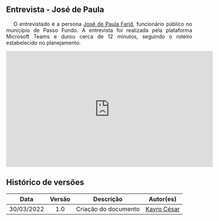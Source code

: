 
## Entrevista - José de Paula

<p style="text-indent: 20px; text-align: justify">
O entrevistado é a persona <a href="https://interacao-humano-computador.github.io/2021.2-Prefeitura-de-Passo-Fundo/AnaliseRequisitos/PerfilUsuario/personas/"> José de Paula Farid</a>, funcionário público no município de Passo Fundo. A entrevista foi realizada pela plataforma Microsoft Teams e durou cerca de 12 minutos, seguindo o roteiro estabelecido no planejamento.
</p>

<div align="center">
  <iframe width="560" height="315" src="https://www.youtube.com/embed/tO09jE7UlgQ" title="YouTube video player" frameborder="0" allow="accelerometer; autoplay; clipboard-write; encrypted-media; gyroscope; picture-in-picture" allowfullscreen></iframe>
</div>

## Histórico de versões

 | **Data**   | **Versão** | **Descrição**                            |                **Autor(es)**                 |
 | ---------- | :--------: | ---------------------------------------- | :------------------------------------------: |
 | 30/03/2022  |    1.0     |   Criação do documento    |        [Kayro César](https://github.com/kayrocesar)         |


